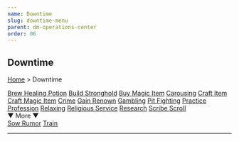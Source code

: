 ```yaml
---
name: Downtime
slug: downtime-menu
parent: dm-operations-center
order: 06
---
```

## Downtime
[Home](dm-operations-center) > Downtime

<div class="menu-container">
    <a href="brew-healing-potion">Brew Healing Potion</a>
    <a href="build-stronghold">Build Stronghold</a>
    <a href="buy-magic-item">Buy Magic Item</a>
    <a href="carousing">Carousing</a>
    <a href="craft-item">Craft Item</a>
    <a href="craft-magic-item">Craft Magic Item</a>
    <a href="crime">Crime</a>
    <a href="gain-renown">Gain Renown</a>
    <a href="gambling">Gambling</a>
    <a href="pit-fighting">Pit Fighting</a>
    <a href="practice-profession">Practice Profession</a>
    <a href="relaxing">Relaxing</a>
    <a href="religious-service">Religious Service</a>
    <a href="research">Research</a>
    <a href="scribe-scroll">Scribe Scroll</a>
</div>
<div class="more">▼ More ▼</div>
<div class="menu-container">
    <a href="sow-rumor">Sow Rumor</a>
    <a href="train">Train</a>
    <a href="."></a>
</div>
<hr/>